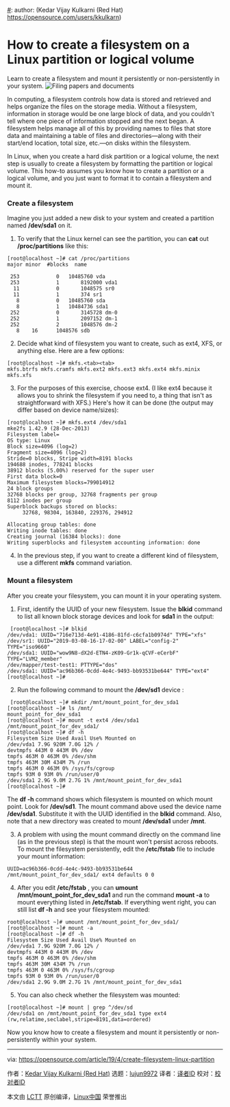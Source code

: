 [#]: collector: (lujun9972)
[#]: translator: (liujing97)
[#]: reviewer: ( )
[#]: publisher: ( )
[#]: url: ( )
[#]: subject: (How to create a filesystem on a Linux partition or logical volume)
[#]: via: (https://opensource.com/article/19/4/create-filesystem-linux-partition)
[#]: author: (Kedar Vijay Kulkarni (Red Hat) https://opensource.com/users/kkulkarn)

How to create a filesystem on a Linux partition or logical volume
======
Learn to create a filesystem and mount it persistently or
non-persistently in your system.
![Filing papers and documents][1]

In computing, a filesystem controls how data is stored and retrieved and helps organize the files on the storage media. Without a filesystem, information in storage would be one large block of data, and you couldn't tell where one piece of information stopped and the next began. A filesystem helps manage all of this by providing names to files that store data and maintaining a table of files and directories—along with their start/end location, total size, etc.—on disks within the filesystem.

In Linux, when you create a hard disk partition or a logical volume, the next step is usually to create a filesystem by formatting the partition or logical volume. This how-to assumes you know how to create a partition or a logical volume, and you just want to format it to contain a filesystem and mount it.

### Create a filesystem

Imagine you just added a new disk to your system and created a partition named **/dev/sda1** on it.

  1. To verify that the Linux kernel can see the partition, you can **cat** out **/proc/partitions** like this:

```
[root@localhost ~]# cat /proc/partitions
major minor  #blocks  name

 253            0   10485760 vda
 253            1       8192000 vda1
  11            0       1048575 sr0
  11            1       374 sr1
   8            0   10485760 sda
   8            1   10484736 sda1
 252            0       3145728 dm-0
 252            1       2097152 dm-1
 252            2       1048576 dm-2
   8    16      1048576 sdb
```


  2. Decide what kind of filesystem you want to create, such as ext4, XFS, or anything else. Here are a few options:

```
[root@localhost ~]# mkfs.<tab><tab>
mkfs.btrfs mkfs.cramfs mkfs.ext2 mkfs.ext3 mkfs.ext4 mkfs.minix mkfs.xfs
```


  3. For the purposes of this exercise, choose ext4. (I like ext4 because it allows you to shrink the filesystem if you need to, a thing that isn't as straightforward with XFS.) Here's how it can be done (the output may differ based on device name/sizes):

```
[root@localhost ~]# mkfs.ext4 /dev/sda1
mke2fs 1.42.9 (28-Dec-2013)
Filesystem label=
OS type: Linux
Block size=4096 (log=2)
Fragment size=4096 (log=2)
Stride=0 blocks, Stripe width=8191 blocks
194688 inodes, 778241 blocks
38912 blocks (5.00%) reserved for the super user
First data block=0
Maximum filesystem blocks=799014912
24 block groups
32768 blocks per group, 32768 fragments per group
8112 inodes per group
Superblock backups stored on blocks:
     32768, 98304, 163840, 229376, 294912

Allocating group tables: done
Writing inode tables: done
Creating journal (16384 blocks): done
Writing superblocks and filesystem accounting information: done
```

  4. In the previous step, if you want to create a different kind of filesystem, use a different **mkfs** command variation.



### Mount a filesystem

After you create your filesystem, you can mount it in your operating system.

  1. First, identify the UUID of your new filesystem. Issue the **blkid** command to list all known block storage devices and look for **sda1** in the output:

```
 [root@localhost ~]# blkid
/dev/vda1: UUID="716e713d-4e91-4186-81fd-c6cfa1b0974d" TYPE="xfs"
/dev/sr1: UUID="2019-03-08-16-17-02-00" LABEL="config-2" TYPE="iso9660"
/dev/sda1: UUID="wow9N8-dX2d-ETN4-zK09-Gr1k-qCVF-eCerbF" TYPE="LVM2_member"
/dev/mapper/test-test1: PTTYPE="dos"
/dev/sda1: UUID="ac96b366-0cdd-4e4c-9493-bb93531be644" TYPE="ext4"
[root@localhost ~]#
```


  2. Run the following command to mount the **/dev/sd1** device :

```
 [root@localhost ~]# mkdir /mnt/mount_point_for_dev_sda1
[root@localhost ~]# ls /mnt/
mount_point_for_dev_sda1
[root@localhost ~]# mount -t ext4 /dev/sda1 /mnt/mount_point_for_dev_sda1/
[root@localhost ~]# df -h
Filesystem Size Used Avail Use% Mounted on
/dev/vda1 7.9G 920M 7.0G 12% /
devtmpfs 443M 0 443M 0% /dev
tmpfs 463M 0 463M 0% /dev/shm
tmpfs 463M 30M 434M 7% /run
tmpfs 463M 0 463M 0% /sys/fs/cgroup
tmpfs 93M 0 93M 0% /run/user/0
/dev/sda1 2.9G 9.0M 2.7G 1% /mnt/mount_point_for_dev_sda1
[root@localhost ~]#
```
 The **df -h** command shows which filesystem is mounted on which mount point. Look for **/dev/sd1**. The mount command above used the device name **/dev/sda1**. Substitute it with the UUID identified in the **blkid** command. Also, note that a new directory was created to mount **/dev/sda1** under **/mnt**.



  3. A problem with using the mount command directly on the command line (as in the previous step) is that the mount won't persist across reboots. To mount the filesystem persistently, edit the **/etc/fstab** file to include your mount information:

```
UUID=ac96b366-0cdd-4e4c-9493-bb93531be644 /mnt/mount_point_for_dev_sda1/ ext4 defaults 0 0
```



  4. After you edit **/etc/fstab** , you can **umount /mnt/mount_point_for_dev_sda1** and run the command **mount -a** to mount everything listed in **/etc/fstab**. If everything went right, you can still list **df -h** and see your filesystem mounted:

```
root@localhost ~]# umount /mnt/mount_point_for_dev_sda1/
[root@localhost ~]# mount -a
[root@localhost ~]# df -h
Filesystem Size Used Avail Use% Mounted on
/dev/vda1 7.9G 920M 7.0G 12% /
devtmpfs 443M 0 443M 0% /dev
tmpfs 463M 0 463M 0% /dev/shm
tmpfs 463M 30M 434M 7% /run
tmpfs 463M 0 463M 0% /sys/fs/cgroup
tmpfs 93M 0 93M 0% /run/user/0
/dev/sda1 2.9G 9.0M 2.7G 1% /mnt/mount_point_for_dev_sda1
```

  5. You can also check whether the filesystem was mounted:

```
[root@localhost ~]# mount | grep ^/dev/sd
/dev/sda1 on /mnt/mount_point_for_dev_sda1 type ext4 (rw,relatime,seclabel,stripe=8191,data=ordered)
```



Now you know how to create a filesystem and mount it persistently or non-persistently within your system.

--------------------------------------------------------------------------------

via: https://opensource.com/article/19/4/create-filesystem-linux-partition

作者：[Kedar Vijay Kulkarni (Red Hat)][a]
选题：[lujun9972][b]
译者：[译者ID](https://github.com/译者ID)
校对：[校对者ID](https://github.com/校对者ID)

本文由 [LCTT](https://github.com/LCTT/TranslateProject) 原创编译，[Linux中国](https://linux.cn/) 荣誉推出

[a]: https://opensource.com/users/kkulkarn
[b]: https://github.com/lujun9972
[1]: https://opensource.com/sites/default/files/styles/image-full-size/public/lead-images/documents_papers_file_storage_work.png?itok=YlXpAqAJ (Filing papers and documents)
